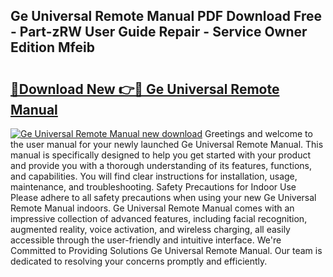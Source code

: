 ## Ge Universal Remote Manual PDF Download Free - Part-zRW User Guide Repair - Service Owner Edition Mfeib

# <h2><a href="http://bc14311.oget.top/?id=Ge+Universal+Remote+Manual">🔗Download New 👉🔴 Ge Universal Remote Manual</a></h2>

[![Ge Universal Remote Manual new download](https://i.imgur.com/5g1atiW.png)](http://bc14311.oget.top/?id=Ge+Universal+Remote+Manual)
Greetings and welcome to the user manual for your newly launched Ge Universal Remote Manual. This manual is specifically designed to help you get started with your product and provide you with a thorough understanding of its features, functions, and capabilities. You will find clear instructions for installation, usage, maintenance, and troubleshooting. Safety Precautions for Indoor Use Please adhere to all safety precautions when using your new Ge Universal Remote Manual indoors. Ge Universal Remote Manual comes with an impressive collection of advanced features, including facial recognition, augmented reality, voice activation, and wireless charging, all easily accessible through the user-friendly and intuitive interface. We're Committed to Providing Solutions Ge Universal Remote Manual. Our team is dedicated to resolving your concerns promptly and efficiently.
